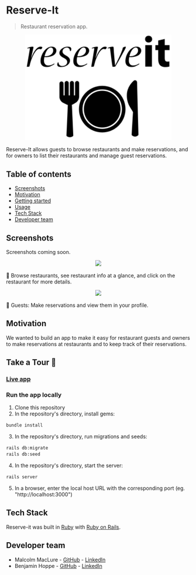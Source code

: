 # Reserve-It

> Restaurant reservation app.

<p align="center">
  <img src="./app/assets/images/reserve-it-logo.svg" alt="reserve-it logo" width="400px">
</p>

Reserve-It allows guests to browse restaurants and make reservations, and for owners to list their restaurants and manage guest reservations.

## Table of contents

- [Screenshots](#screenshots)
- [Motivation](#motivation)
- [Getting started](#getting-started)
- [Usage](#usage)
- [Tech Stack](#tech-stack)
- [Developer team](#developer-team)

## Screenshots

Screenshots coming soon.
<p align="center">
  <img src="./app/images/reserve-it-screencap1" />
</p>

:bento: Browse restaurants, see restaurant info at a glance, and click on the restaurant for more details.

<p align="center">
  <img src="./app/images/reserve-it-screencap2" />
</p>

:hamburger: Guests: Make reservations and view them in your profile.

## Motivation

We wanted to build an app to make it easy for restaurant guests and owners to make reservations at restaurants and to keep track of their reservations.

## Take a Tour :ramen:

### [Live app](https://project-reserve-it.herokuapp.com/)

### Run the app locally
1. Clone this repository
2. In the repository's directory, install gems:
```bash
bundle install
```
3. In the repository's directory, run migrations and seeds:
```bash
rails db:migrate
rails db:seed
```
4. In the repository's directory, start the server:
```bash
rails server
```
5. In a browser, enter the local host URL with the corresponding port (eg. "http://localhost:3000")

## Tech Stack

Reserve-it was built in [Ruby](https://www.ruby-lang.org/en/) with [Ruby on Rails](https://rubyonrails.org/).

## Developer team

- Malcolm MacLure - [GitHub](https://github.com/maclure) - [LinkedIn](https://www.linkedin.com/in/malcolm-maclure/)
- Benjamin Hoppe - [GitHub](https://github.com/) - [LinkedIn](https://www.linkedin.com/in//)